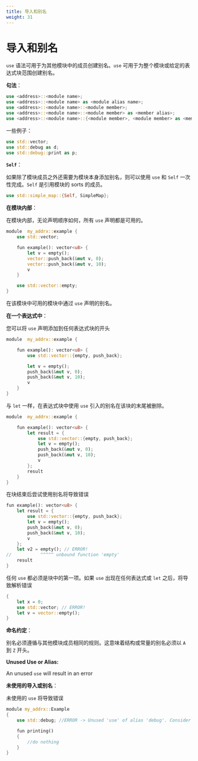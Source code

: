 ```yaml
---
title: 导入和别名
weight: 31
---
```


# 导入和别名

`use` 语法可用于为其他模块中的成员创建别名。`use` 可用于为整个模块或给定的表达式块范围创建别名。

**句法**：

<!-- # Uses and Aliases

The `use` syntax can be used to create aliases to members in other modules. `use` can be used to create aliases that last either for the entire module, or for a given expression block scope.

**Syntax:** -->

```rust
use <address>::<module name>;
use <address>::<module name> as <module alias name>;
use <address>::<module name>::<module member>;
use <address>::<module name>::<module member> as <member alias>;
use <address>::<module name>::{<module member>, <module member> as <member alias> ... };
```

一些例子：

```rust
use std::vector;
use std::debug as d;
use std::debug::print as p;
```

**`Self`**：

如果除了模块成员之外还需要为模块本身添加别名，则可以使用 `use` 和 `Self` 一次性完成。`Self` 是引用模块的 sorts 的成员。

<!-- If you need to add an alias to the Module itself in addition to module members, you can do that in a single `use` using `Self`. `Self` is a member of sorts that refers to the module. -->

```rust
use std::simple_map::{Self, SimpleMap};
```

<!-- **Inside a module:**

Inside of a `module` all `use` declarations are usable regardless of the order of declaration. -->

**在模块内部**：

在模块内部，无论声明顺序如何，所有 `use` 声明都是可用的。

```rust
module  my_addrx::example {
    use std::vector;

    fun example(): vector<u8> {
        let v = empty();
        vector::push_back(&mut v, 0);
        vector::push_back(&mut v, 10);
        v
    }

    use std::vector::empty;
}
```

<!-- The aliases declared by `use` in the module usable within that module. -->
在该模块中可用的模块中通过 `use` 声明的别名。

<!-- **Inside an expression:** -->

<!-- You can add `use` declarations to the beginning of any expression block -->

**在一个表达式中**：

您可以将 `use` 声明添加到任何表达式块的开头

```rust
module  my_addrx::example {

    fun example(): vector<u8> {
        use std::vector::{empty, push_back};

        let v = empty();
        push_back(&mut v, 0);
        push_back(&mut v, 10);
        v
    }
}
```


<!-- <pre class="language-rust"><code class="lang-rust"><strong>module  my_addrx::example {
</strong>
    fun example(): vector&#x3C;u8> {
        use std::vector::{empty, push_back};

        let v = empty();
        push_back(&#x26;mut v, 0);
        push_back(&#x26;mut v, 10);
        v
    }
}
</code></pre> -->

<!-- As with `let`, the aliases introduced by `use` in an expression block are removed at the end of that block. -->
与 `let` 一样，在表达式块中使用 `use` 引入的别名在该块的末尾被删除。

```rust
module  my_addrx::example {

    fun example(): vector<u8> {
        let result = {
            use std::vector::{empty, push_back};
            let v = empty();
            push_back(&mut v, 0);
            push_back(&mut v, 10);
            v
        };
        result
    }
}
```

<!-- Attempting to use the alias after the block ends will result in an error -->
在块结束后尝试使用别名将导致错误

```rust
fun example(): vector<u8> {
    let result = {
        use std::vector::{empty, push_back};
        let v = empty();
        push_back(&mut v, 0);
        push_back(&mut v, 10);
        v
    };
    let v2 = empty(); // ERROR!
//           ^^^^^ unbound function 'empty'
    result
}
```

<!-- Any `use` must be the first item in the block. If the `use` comes after any expression or `let`, it will result in a parsing error -->
任何 `use` 都必须是块中的第一项。如果 `use` 出现在任何表达式或 `let` 之后，将导致解析错误

```rust
{
    let x = 0;
    use std::vector; // ERROR!
    let v = vector::empty();
}
```

**命名约定**：

别名必须遵循与其他模块成员相同的规则。这意味着结构或常量的别名必须以 `A` 到 `Z` 开头。
<!-- Aliases must follow the same rules as other module members. This means that aliases to structs or constants must start with `A` to `Z`. -->

**Unused Use or Alias:**

An unused `use` will result in an error

**未使用的导入或别名**：

未使用的 `use` 将导致错误

```rust
module my_addrx::Example
{
    use std::debug; //ERROR -> Unused 'use' of alias 'debug'. Consider removing it

    fun printing()
    {
        //do nothing
    }   
}
```
